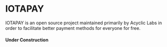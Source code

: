 # IOTAPAY

IOTAPAY is an open source project maintained primarily by Acyclic Labs in order to facilitate better payment methods for everyone for free.

#### Under Construction

